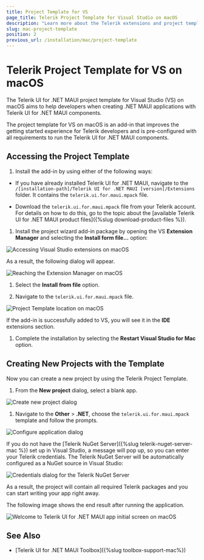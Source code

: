 ```yaml
---
title: Project Template for VS
page_title: Telerik Project Template for Visual Studio on macOS
description: "Learn more about the Telerik extensions and project template for Visual Studio on macOS supported by Telerik UI for .NET MAUI."
slug: mac-project-template
position: 2
previous_url: /installation/mac/project-template
---
```


# Telerik Project Template for VS on macOS

The Telerik UI for .NET MAUI project template for Visual Studio (VS) on macOS aims to help developers when creating .NET MAUI applications with Telerik UI for .NET MAUI components.

The project template for VS on macOS is an add-in that improves the getting started experience for Telerik developers and is pre-configured with all requirements to run the Telerik UI for .NET MAUI components.

## Accessing the Project Template

1. Install the add-in by using either of the following ways:

  * If you have already installed Telerik UI for .NET MAUI, navigate to the `/[installation-path]/Telerik UI for .NET MAUI [version]/Extensions` folder. It contains the `telerik.ui.for.maui.mpack` file.

  * Download the `telerik.ui.for.maui.mpack` file from your Telerik account. For details on how to do this, go to the topic about the [available Telerik UI for .NET MAUI product files]({%slug download-product-files %}).

1. Install the project wizard add-in package by opening the VS **Extension Manager** and selecting the **Install form file...** option:

  ![Accessing Visual Studio extensions on macOS](images/visualstudio-extensions.png)

  As a result, the following dialog will appear.

  ![Reaching the Extension Manager on macOS](images/visualstudio-extensionsmanager.png)

1. Select the **Install from file** option.

1. Navigate to the `telerik.ui.for.maui.mpack` file.

  ![Project Template location on macOS](images/installextensionpackage.png)

  If the add-in is successfully added to VS, you will see it in the **IDE** extensions section.

1. Complete the installation by selecting the **Restart Visual Studio for Mac** option.

## Creating New Projects with the Template

Now you can create a new project by using the Telerik Project Template.

1. From the **New project** dialog, select a blank app.

  ![Create new project dialog](images/vs-createnewproject.png)

1. Navigate to the **Other** > **.NET**, choose the `telerik.ui.for.maui.mpack` template and follow the prompts.

  ![Configure application dialog](images/vs-configureproject.png)

  If you do not have the [Telerik NuGet Server]({%slug telerik-nuget-server-mac %}) set up in Visual Studio, a message will pop up, so you can enter your Telerik credentials. The Telerik NuGet Server will be automatically configured as a NuGet source in Visual Studio:

  ![Credentials dialog for the Telerik NuGet Server](images/vs_projecttemplate_nuget.png)

  As a result, the project will contain all required Telerik packages and you can start writing your app right away.

The following image shows the end result after running the application.

![Welcome to Telerik UI for .NET MAUI app initial screen on macOS](images/vs-projecttemplate-app.png)

## See Also

- [Telerik UI for .NET MAUI Toolbox]({%slug toolbox-support-mac%})
